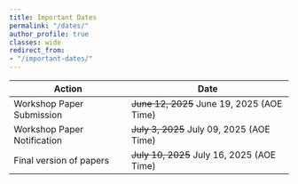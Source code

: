 ```yaml
---
title: Important Dates
permalink: "/dates/"
author_profile: true
classes: wide
redirect_from:
- "/important-dates/"
---
```


| Action               | Date                     |
| -------------------- | ------------------------ |
| Workshop Paper Submission        | ~~June 12, 2025~~ June 19, 2025 (AOE Time) |
| Workshop Paper Notification        | ~~July 3, 2025~~ July 09, 2025 (AOE Time) |
| Final version of papers       | ~~July 10, 2025~~ July 16, 2025 (AOE Time) |
